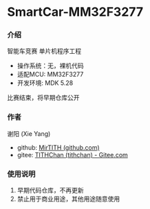 # SmartCar-MM32F3277

### 介绍
智能车竞赛 单片机程序工程
- 操作系统：无，裸机代码
- 适配MCU: MM32F3277
- 开发环境: MDK 5.28

比赛结束，将早期仓库公开

### 作者
谢阳 (Xie Yang)

- github: [MirTITH (github.com)](https://github.com/MirTITH)
- gitee: [TITHChan (tithchan) - Gitee.com](https://gitee.com/tithchan)

### 使用说明
1. 早期代码仓库，不再更新
2. 禁止用于商业用途，其他用途随意使用
